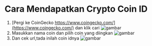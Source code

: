 # Cara Mendapatkan Crypto Coin ID
1. [Pergi ke CoinGecko https://www.coingecko.com/](https://www.coingecko.com/) dan klik cari
![gambar](https://media.discordapp.net/attachments/1141309783874486375/1215963705615847565/image.png?ex=65fea972&is=65ec3472&hm=a200e0c4147fa05d1ac2e72f6e0b1efa895e4d624bf3b2c44792983a6a767e82&=&format=webp&quality=lossless&width=550&height=215)
2. Masukkan nama coin dan pilih coin yang diingkan
![gambar](https://media.discordapp.net/attachments/1141309783874486375/1215964365111427132/image.png?ex=65feaa10&is=65ec3510&hm=8f42aabf5e2bc171e75e79e43679715156de0bd4a37115ce55ec8f1951abdd61&=&format=webp&quality=lossless)
3. Dan cek url,tada inilah coin idnya
![gambar](https://media.discordapp.net/attachments/1141309783874486375/1215965354170519653/image.png?ex=65feaafb&is=65ec35fb&hm=885b808dd3c72c77dfc62f8566ff5cbaff02a07e5c9820a52dd5dc9f914a48f5&=&format=webp&quality=lossless)

